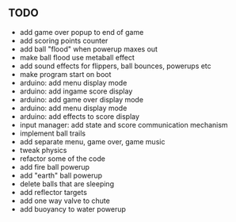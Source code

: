 ## TODO

- add game over popup to end of game
- add scoring points counter
- add ball "flood" when powerup maxes out
- make ball flood use metaball effect
- add sound effects for flippers, ball bounces, powerups etc
- make program start on boot
- arduino: add menu display mode
- arduino: add ingame score display
- arduino: add game over display mode
- arduino: add menu display mode
- arduino: add effects to score display
- input manager: add state and score communication mechanism
- implement ball trails
- add separate menu, game over, game music
- tweak physics
- refactor some of the code
- add fire ball powerup
- add "earth" ball powerup
- delete balls that are sleeping
- add reflector targets
- add one way valve to chute
- add buoyancy to water powerup

